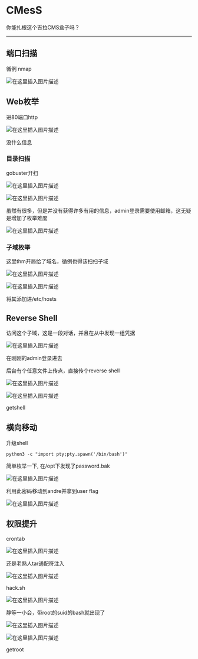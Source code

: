 # CMesS

你能扎根这个吉拉CMS盒子吗？

---

## 端口扫描

循例 nmap

![在这里插入图片描述](https://img-blog.csdnimg.cn/c9c1f71ee3be4d33a95b96c1cf24d8f6.png)

## Web枚举

进80端口http

![在这里插入图片描述](https://img-blog.csdnimg.cn/fba1fa76958c4023b55051ccd7431931.png)

没什么信息

### 目录扫描

gobuster开扫

![在这里插入图片描述](https://img-blog.csdnimg.cn/0de81f5b602e4cad8fc85fb1ad94c8d8.png)

![在这里插入图片描述](https://img-blog.csdnimg.cn/7e595d40abb245de904eed8b5b313dd9.png)

虽然有很多，但是并没有获得许多有用的信息，admin登录需要使用邮箱，这无疑是增加了枚举难度

![在这里插入图片描述](https://img-blog.csdnimg.cn/f82cf369a026414f902396e6414177ef.png)

### 子域枚举

这里thm开局给了域名，循例也得该扫扫子域

![在这里插入图片描述](https://img-blog.csdnimg.cn/02072c35ab144d33a4c5cab48f3967e5.png)

![在这里插入图片描述](https://img-blog.csdnimg.cn/ab5c8eac9aad4c47a497cf65ef49dd0b.png)

将其添加进/etc/hosts

## Reverse Shell

访问这个子域，这是一段对话，并且在从中发现一组凭据

![在这里插入图片描述](https://img-blog.csdnimg.cn/537d09aec484491583e2dd0a3827356e.png)

在刚刚的admin登录进去

后台有个任意文件上传点，直接传个reverse shell

![在这里插入图片描述](https://img-blog.csdnimg.cn/d0fa4fe5c43c4ef38204b90850c2f51a.png)

![在这里插入图片描述](https://img-blog.csdnimg.cn/f95ee9882fdd408dabe63c83188d7110.png)

getshell

## 横向移动

升级shell

	python3 -c "import pty;pty.spawn('/bin/bash')"

简单枚举一下, 在/opt下发现了password.bak

![在这里插入图片描述](https://img-blog.csdnimg.cn/0b1345d30eae4e80be374ffd49802d1a.png)

利用此密码移动到andre并拿到user flag

![在这里插入图片描述](https://img-blog.csdnimg.cn/fff933a5542e46288eb305f70465bb36.png)

## 权限提升

crontab

![在这里插入图片描述](https://img-blog.csdnimg.cn/889525be47c948e5b3e2e0c4fce098f0.png)

还是老熟人tar通配符注入

![在这里插入图片描述](https://img-blog.csdnimg.cn/d7b2082ef0fe41149530e2b1579c941b.png)

hack.sh

![在这里插入图片描述](https://img-blog.csdnimg.cn/f418532dc88b4e3e97752e42b042e539.png)

静等一小会，带root的suid的bash就出现了

![在这里插入图片描述](https://img-blog.csdnimg.cn/01f400cf32f84e8a97f6c56bb80f7078.png)

![在这里插入图片描述](https://img-blog.csdnimg.cn/14502854b3bf4d9680486cbc0346d020.png)

getroot